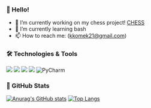 ### 👋 Hello!

- 🔭 I’m currently working on my chess project! [CHESS](https://github.com/Kkomek21/Chess)
- 🌱 I’m currently learning bash
- 📫 How to reach me: (kkomek21@gmail.com)

### 🛠️ Technologies & Tools
![](https://img.shields.io/badge/OS-Linux-informational?style=flat&logo=linux&logoColor=white&color=2bbc8a)
![](https://img.shields.io/badge/Code-Python-informational?style=flat&logo=python&logoColor=white&color=2bbc8a) 
![](https://img.shields.io/badge/Shell-Bash-informational?style=flat&logo=gnu-bash&logoColor=white&color=2bbc8a)
![](https://img.shields.io/badge/Code-C-2bbc8a)
![PyCharm](https://img.shields.io/badge/pycharm-143?style=flat&logo=pycharm&logoColor=white&color=2bbc8a&labelColor=green)

### 📜 GitHub Stats
[![Anurag's GitHub stats](https://github-readme-stats.vercel.app/api?username=Kkomek21&theme=vue-dark)](https://github.com/anuraghazra/github-readme-stats)
[![Top Langs](https://github-readme-stats.vercel.app/api/top-langs/?username=Kkomek21&theme=vue-dark&layout=compact)](https://github.com/anuraghazra/github-readme-stats)


